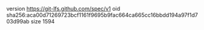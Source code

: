 version https://git-lfs.github.com/spec/v1
oid sha256:aca00d71269723bcf1161f9695b9fac664ca665cc16bbdd194a97f1d703d99ab
size 1594
